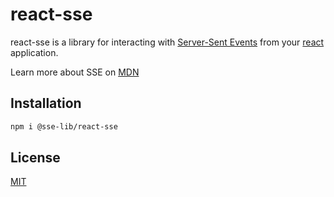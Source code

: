 # react-sse

react-sse is a library for interacting with
[Server-Sent Events](https://developer.mozilla.org/en-US/docs/Web/API/EventSource)
from your [react](https://reactjs.org/) application.

Learn more about SSE on [MDN](https://developer.mozilla.org/en-US/docs/Web/API/Server-sent_events)

## Installation

```bash
npm i @sse-lib/react-sse
```

## License

[MIT](https://choosealicense.com/licenses/mit/)
